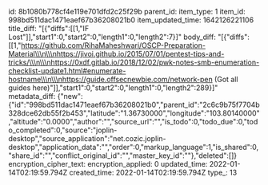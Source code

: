 id: 8b1080b778cf4e119e701dfd2c25f29b
parent_id: 
item_type: 1
item_id: 998bd511dac1471eaef67b36208021b0
item_updated_time: 1642126221106
title_diff: "[{\"diffs\":[[1,\"IF Lost\"]],\"start1\":0,\"start2\":0,\"length1\":0,\"length2\":7}]"
body_diff: "[{\"diffs\":[[1,\"https://github.com/RihaMaheshwari/OSCP-Preparation-Material\\\n\\\nhttps://jivoi.github.io/2015/07/01/pentest-tips-and-tricks/\\\n\\\nhttps://0xdf.gitlab.io/2018/12/02/pwk-notes-smb-enumeration-checklist-update1.html#enumerate-hostname\\\n\\\nhttps://guide.offsecnewbie.com/network-pen (Got all guides here)\"]],\"start1\":0,\"start2\":0,\"length1\":0,\"length2\":289}]"
metadata_diff: {"new":{"id":"998bd511dac1471eaef67b36208021b0","parent_id":"2c6c9b75f7704b328dce62db55f2b453","latitude":"1.36730000","longitude":"103.80140000","altitude":"0.0000","author":"","source_url":"","is_todo":0,"todo_due":0,"todo_completed":0,"source":"joplin-desktop","source_application":"net.cozic.joplin-desktop","application_data":"","order":0,"markup_language":1,"is_shared":0,"share_id":"","conflict_original_id":"","master_key_id":""},"deleted":[]}
encryption_cipher_text: 
encryption_applied: 0
updated_time: 2022-01-14T02:19:59.794Z
created_time: 2022-01-14T02:19:59.794Z
type_: 13